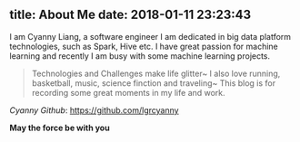 title: About Me
date: 2018-01-11 23:23:43
---

I am Cyanny Liang, a software engineer
I am dedicated in big data platform technologies, such as Spark, Hive etc.
I have great passion for machine learning and recently I am busy with some machine learning projects.


> Technologies and Challenges make life glitter~
> I also love running, basketball, music, science finction and traveling~
> This blog is for recording some great moments in my life and work.

*Cyanny Github*: https://github.com/lgrcyanny

**May the force be with you**
